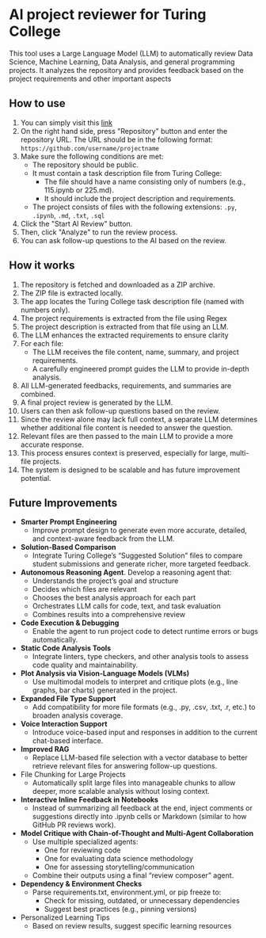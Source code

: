 # AI project reviewer for Turing College 

This tool uses a Large Language Model (LLM) to automatically review Data Science, Machine Learning, Data Analysis, and general programming projects. It analyzes the repository and provides feedback based on the project requirements and other important aspects

## How to use 
1. You can simply visit this [link](https://turing-ai-reviewer.onrender.com)
2. On the right hand side, press "Repository" button and enter
the repository URL. The URL should be in the following format:
`https://github.com/username/projectname`
3. Make sure the following conditions are met:
   - The repository should be public. 
   - It must contain a task description file from Turing College:
      * The file should have a name consisting only of numbers (e.g., 115.ipynb or 225.md).
      * It should include the project description and requirements.
   - The project consists of files with the following extensions: 
     `.py`, `.ipynb`, `.md`, `.txt`, `.sql`
4. Click the "Start AI Review" button.
5. Then, click "Analyze" to run the review process.
6. You can ask follow-up questions to the AI based on the review.

## How it works
1. The repository is fetched and downloaded as a ZIP archive.
2. The ZIP file is extracted locally.
3. The app locates the Turing College task description file (named with numbers only).
4. The project requirements is extracted from the file using Regex 
5. The project description is extracted from that file using an LLM. 
6. The LLM enhances the extracted requirements to ensure clarity
7. For each file:
   * The LLM receives the file content, name, summary, and project requirements.
   * A carefully engineered prompt guides the LLM to provide in-depth analysis. 
8. All LLM-generated feedbacks, requirements, and summaries are combined.
9. A final project review is generated by the LLM.
10. Users can then ask follow-up questions based on the review.
11. Since the review alone may lack full context, 
a separate LLM determines whether additional file content 
is needed to answer the question.
12. Relevant files are then passed to the main LLM to provide a more accurate response.
13. This process ensures context is preserved, especially for large, multi-file projects.
14. The system is designed to be scalable and has future improvement potential.

## Future Improvements
* **Smarter Prompt Engineering**
    * Improve prompt design to generate even more accurate, detailed, and context-aware feedback from the LLM.
* **Solution-Based Comparison**
  * Integrate Turing College’s “Suggested Solution” files to compare student submissions and generate richer, more targeted feedback.
* **Autonomous Reasoning Agent**. Develop a reasoning agent that:
  * Understands the project’s goal and structure
  * Decides which files are relevant
  * Chooses the best analysis approach for each part
  * Orchestrates LLM calls for code, text, and task evaluation
  * Combines results into a comprehensive review
* **Code Execution & Debugging**
  * Enable the agent to run project code to detect runtime errors or bugs automatically.
* **Static Code Analysis Tools**
  * Integrate linters, type checkers, and other analysis tools to assess code quality and maintainability.
* **Plot Analysis via Vision-Language Models (VLMs)**
  * Use multimodal models to interpret and critique plots (e.g., line graphs, bar charts) generated in the project.
* **Expanded File Type Support**
  * Add compatibility for more file formats (e.g., .py, .csv, .txt, .r, etc.) to broaden analysis coverage.
* **Voice Interaction Support**
  * Introduce voice-based input and responses in addition to the current chat-based interface.
* **Improved RAG** 
  * Replace LLM-based file selection with a vector database to better retrieve relevant files for answering follow-up questions.
* File Chunking for Large Projects
  * Automatically split large files into manageable chunks to allow deeper, more scalable analysis without losing context.
* **Interactive Inline Feedback in Notebooks**
  * Instead of summarizing all feedback at the end, inject comments or suggestions directly into .ipynb cells or Markdown (similar to how GitHub PR reviews work).
* **Model Critique with Chain-of-Thought and Multi-Agent Collaboration**
  * Use multiple specialized agents:
    * One for reviewing code
    * One for evaluating data science methodology
    * One for assessing storytelling/communication
  * Combine their outputs using a final “review composer” agent.
* **Dependency & Environment Checks**
  * Parse requirements.txt, environment.yml, or pip freeze to:
    * Check for missing, outdated, or unnecessary dependencies
    * Suggest best practices (e.g., pinning versions)
* Personalized Learning Tips
  * Based on review results, suggest specific learning resources
